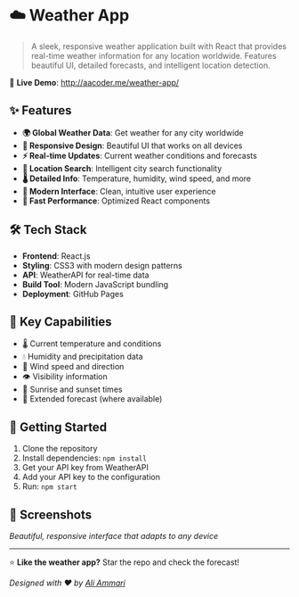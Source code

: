 # ☁️ Weather App

> A sleek, responsive weather application built with React that provides real-time weather information for any location worldwide. Features beautiful UI, detailed forecasts, and intelligent location detection.

🔗 **Live Demo**: http://aacoder.me/weather-app/

## ✨ Features

- **🌍 Global Weather Data**: Get weather for any city worldwide
- **📱 Responsive Design**: Beautiful UI that works on all devices
- **⚡ Real-time Updates**: Current weather conditions and forecasts
- **📍 Location Search**: Intelligent city search functionality
- **🌡️ Detailed Info**: Temperature, humidity, wind speed, and more
- **🎨 Modern Interface**: Clean, intuitive user experience
- **🚀 Fast Performance**: Optimized React components

## 🛠️ Tech Stack

- **Frontend**: React.js
- **Styling**: CSS3 with modern design patterns
- **API**: WeatherAPI for real-time data
- **Build Tool**: Modern JavaScript bundling
- **Deployment**: GitHub Pages

## 🎯 Key Capabilities

- 🌡️ Current temperature and conditions
- 💧 Humidity and precipitation data
- 💨 Wind speed and direction
- 👁️ Visibility information
- 🌅 Sunrise and sunset times
- 📅 Extended forecast (where available)

## 🚀 Getting Started

1. Clone the repository
2. Install dependencies: `npm install`
3. Get your API key from WeatherAPI
4. Add your API key to the configuration
5. Run: `npm start`

## 🎨 Screenshots

*Beautiful, responsive interface that adapts to any device*

---

⭐ **Like the weather app?** Star the repo and check the forecast!

*Designed with ❤️ by [Ali Ammari](https://github.com/aliammari1)*
